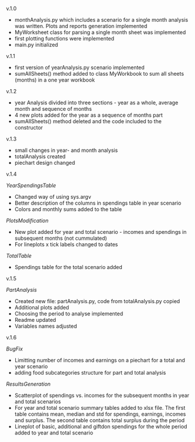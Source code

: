 v.1.0

- monthAnalysis.py which includes a scenario for a single month analysis was written. Plots and reports generation implemented
- MyWorksheet class for parsing a single month sheet was implemented
- first plotting functions were implemented
- main.py initialized

v.1.1

- first version of yearAnalysis.py scenario implemented
- sumAllSheets() method added to class MyWorkbook to sum all sheets (months) in a one year workbook 

v.1.2

 - year Analysis divided into three sections - year as a whole, average month and sequence of months
 - 4 new plots added for the year as a sequence of months part
 - sumAllSheets() method deleted and the code included to the constructor

v.1.3

 - small changes in year- and month analysis
 - totalAnalysis created
 - piechart design changed

v.1.4

_YearSpendingsTable_
 - Changed way of using sys.argv
 - Better description of the columns in spendings table in year scenario
 - Colors and monthly sums added to the table

_PlotsModification_
 - New plot added for year and total scenario - incomes and spendings in subsequent months (not cummulated)
 - For lineplots x tick labels changed to dates

_TotalTable_
 - Spendings table for the total scenario added

v.1.5

_PartAnalysis_
- Created new file: partAnalysis.py, code from totalAnalysis.py copied
- Additional plots added
- Choosing the period to analyse implemented
- Readme updated
- Variables names adjusted 

v.1.6

_BugFix_
- Limitting number of incomes and earnings on a piechart for a total and year scenario
- adding food subcategories structure for part and total analysis

_ResultsGeneration_
- Scatterplot of spendings vs. incomes for the subsequent months in year and total scenarios
- For year and total scenario summary tables added to xlsx file. The first table contains mean, median and std for spendings, earnings, incomes and surplus. The second table contains total surplus during the period
- Lineplot of basic, additional and giftdon spendings for the whole period added to year and total scenario


